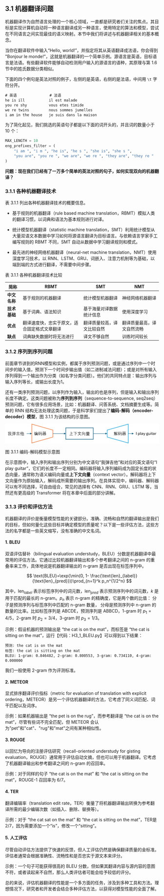 
## 3.1 机器翻译问题

机器翻译作为自然语言处理的一个核心领域，一直都是研究者们关注的焦点。其目标是实现计算机自动将一种语言翻译成另一种语言，使用特定的算法和模型，尝试在不同语言之间实现最佳的语义映射。本节中我们将讲述与机器翻译相关的基本概念。

当你在翻译软件中输入“Hello, world!”，并指定将其从英语翻译成法语，你会得到 "Bonjour le monde!”，这就是机器翻译的一个简单示例。源语言是英语，目标语言是法语。有些翻译软件能够自动检测用户输入的源语言的语种，其原理与第 1.6 节中的姓氏数据分类相似。

下面的四个例句是英法对照的例子，左侧的是英语，右侧的是法语，中间用 `\t` 字符分开。

```
# 英语               # 法语
he is ill           il est malade
you re shy          vous etes timide
we re twins         nous sommes jumelles
i am in the house   je suis dans la maison
```

为了简化起见，我们挑选的英语句子都是以下面的词开头的，并且词的数量小于 10 个：

```python
MAX_LENGTH = 10
eng_prefixes_filter = (
    "i am ", "i m ", "he is", "he s ", "she is", "she s ",
    "you are", "you re ", "we are", "we re ", "they are", "they re "
)
```
**问题：现在我们已经有了一万多个简单的英法对照的句子，如何实现双向的机器翻译？**

### 3.1.1 各种机器翻译技术

表 3.1.1 列出各种机器翻译技术的概要信息。

- 基于规则的机器翻译（rule based machine translation，RBMT）模拟人类的翻译习惯，以词典和语法为基本规则进行对译。

- 统计模型机器翻译（statistic machine translation，SMT）利用统计模型从大量双语文本数据中学习如何将源语言翻译为目标语言。与依赖语言学家手工编写规则的 RBMT 不同，SMT 自动从数据中学习翻译规则和模式。

- 最先进的神经网络机器翻译（neural-net machine translation，NMT）使用深度学习技术，以 RNN、LSTM、GRU、词嵌入、注意力机制等为基础，以端到端的方式进行翻译，不需要中间步骤。

表 3.1.1 各种机器翻译技术比较

|简称|RBMT|SMT|NMT|
|-|-|-|-|
|**中文名称**|基于规则的机器翻译|统计模型机器翻译|神经网络机器翻译|
|**技术基础**|基于词典、语法知识|基于海量对译数据统计信息|使用深度学习|
|**优点**|翻译速度快，忠实于原文，适合固定格式文章翻译|翻译质量较高，译文比较自然|翻译质量最高，译文自然流畅|
|**缺点**|词典缺失数据时将无法进行|译文不够自然|训练时间较长|

### 3.1.2 序列到序列问题

前面章节讲到的RNN模型和实例，都属于序列预测问题，或是通过序列中一个时间步的输入值，预测下一个时间步输出值（如二进制减法问题）；或是对所有输入序列得到一个输出作为分类（如名字分类问题）。他们的共同特点是：输出序列与输入序列等长，或输出长度为1。

还有一类序列预测问题，以序列作为输入，输出的也是序列，但是输入和输出序列长度不确定。这类问题被称为**序列到序列**（sequence-to-sequence, seq2seq）预测问题，它有很多应用场景，比如：机器翻译、问答系统、文档摘要生成等。简单的 RNN 结构无法处理这类问题，于是科学家们提出了**编码-解码（encoder-decoder）模型**，图 3.1.1 为该结构的示意图。

<img src="./img/encoder-decoder.png" width=580/>

图 3.1.1 编码-解码模型示意图

在示意图中，输入序列和输出序列分别为中文语句“我弹吉他”和对应的英文语句“I play guitar”，它们的长度不一定相同。编码器将输入序列编码成为固定长度的状态向量，通常称为语义编码向量或**上下文向量**（context vector）。解码器将上下文向量作为原始输入，解码成所需要的输出序列。在具体实现中，编码器、解码器可以有不同选择，可自由组合，常见的选择有 CNN、RNN、GRU、LSTM 等，当然还有更高级的 Transformer 将在本章中后面的部分讲解。

### 3.1.3 评价和评估方法

机器翻译的评价是衡量模型性能的关键部分。准确、流畅和自然的翻译输出是我们的目标，但如何量化这些目标并确定模型的质量呢？以下是一些评估方法，这些方法的名字都是一些英文缩写，没有准确的中文名词。

#### 1. BLEU

双语评估替补（bilingual evaluation understudy，BLEU）分数是机器翻译中最常用的评估方法。它通过比较机器翻译输出和多个参考翻译之间的 n-gram 的重叠率来工作，具体地说是机器翻译输出的 n-gram 是否出现在标签序列中。

$$
\text{BLEU}=\exp(\min(0, 1- \frac{\text{len}_{label}}{\text{len}_{pred}}))\prod_{n=1}^k p_n^{1/2^n}
$$

其中，$\text{len}_{label}$ 表示标签序列中的词元数，$\text{len}_{pred}$ 表示预测序列中的词元数，$k$ 是用于匹配的最长的 n-gram。$p_n$ 表示 n-gram 的精确度，它是两个数的比值： 分子是预测序列与标签序列中匹配的 n-gram 数量， 分母是预测序列中 n-gram 的数量的比率。比如标签序列是 ABCDE，预测序列是 ABBCD，1-gram 时 $p_1=4/5$，2-gram 时 $p_2=3/4$，3-gram 时 $p_3=1/3$。

示例：假设机器的预测输出是 “the cat is on the mat”，而标签是 “the cat is sitting on the mat”，运行【代码：H3_1_BLEU.py】可以得到以下结果：

```
预测: the cat is on the mat
标签: the cat is sitting on the mat
BLEU: 1-gram: 0.846482, 2-gram: 0.800553, 3-gram: 0.734110, 4-gram: 0.000000
```
我们一般使用 2-gram 作为评测标准。

#### 2. METEOR

显式排序翻译评价指标（metric for evaluation of translation with explicit ordering，METEOR）是另一个评估机器翻译的方法，它考虑了同义词匹配、词干匹配以及词序。

示例：如果机器输出是 “the pet is on the rug”，而参考翻译是 “the cat is on the mat”，尽管有些词不完全匹配，但 METEOR 会认为"pet"和"cat"、"rug"和"mat"之间有某种相似性。

#### 3. ROUGE

以回忆为导向的注册评估研究（recall-oriented understudy for gisting evaluation，ROUGE）通常用于评估自动文摘，但也可以用于机器翻译。它考虑了机器翻译输出和参考翻译之间的 n-gram 的召回率。

示例：对于同样的句子 “the cat is on the mat” 和 “the cat is sitting on the mat”，ROUGE-1 召回率为 6/7。

#### 4. TER

翻译编辑率（translation edit rate，TER）衡量了将机器翻译输出转换为参考翻译所需的最少编辑次数（如插入、删除、替换等）。

示例：对于 “the cat sat on the mat” 和 “the cat is sitting on the mat”，TER是 2/7，因为需要添加一个“is”，修改一个“sitting”。

#### 5. 人工评估

尽管自动评估方法提供了快速的反馈，但人工评估仍然是确保翻译质量的金标准。评估者通常会根据准确性、流畅性和是否忠实于源文本来评分。

示例：一个句子可能获得很高的 BLEU 分数，但如果其翻译内容与源内容的意图不符，或者读起来不自然，那么人类评估者可能会给予较低的评分。

总的来说，评估机器翻译的性能是一个多方面的任务，涉及到多种工具和方法。理想情况下，研究者和开发者会结合多种评估方法，以获得对模型性能的全面了解。
